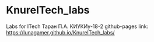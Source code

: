 # KnureITech_labs
Labs for ITech
Таран П.А. КИУКИу-18-2
github-pages link: https://lunagamer.github.io/KnureITech_labs/

